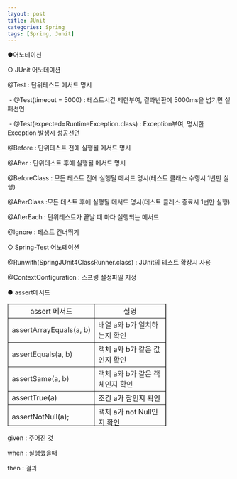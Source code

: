 ```yaml
---
layout: post
title: JUnit
categories: Spring
tags: [Spring, Junit]
---
```


●어노테이션

○ JUnit 어노테이션

@Test : 단위테스트 메서드 명시

 - @Test(timeout = 5000) : 테스트시간 제한부여, 결과반환에 5000ms을 넘기면 실패선언

 - @Test(expected=RuntimeException.class) : Exception부여, 명시한 Exception 발생시 성공선언

@Before : 단위테스트 전에 실행될 메서드 명시

@After : 단위테스트 후에 실행될 메서드 명시

@BeforeClass : 모든 테스트 전에 실행될 메서드 명시(테스트 클래스 수행시 1번만 실행)

@AfterClass :모든 테스트 후에 실행될 메서드 명시(테스트 클래스 종료시 1번만 실행)

@AfterEach : 단위테스트가 끝날 때 마다 실행되는 메서드

@Ignore : 테스트 건너뛰기

○ Spring-Test 어노테이션

@Runwith(SpringJUnit4ClassRunner.class) : JUnit의 테스트 확장시 사용

@ContextConfiguration : 스프링 설정파일 지정

● assert메서드

<table style="border-collapse: collapse; width: 71.0466%; height: 276px;" border="1" data-ke-style="style8"><tbody><tr><td style="width: 50%; text-align: center;">assert 메서드</td><td style="width: 50%; text-align: center;">설명</td></tr><tr><td style="width: 50%;"><span style="color: #333333;"><span style="color: #333333;">assertArrayEquals(a,&nbsp;b)</span></span></td><td style="width: 50%;"><span style="color: #333333;">배열 a와 b가 일치하는지 확인</span></td></tr><tr><td style="width: 50%;"><span style="color: #333333;">assertEquals(a, b)</span></td><td style="width: 50%;">객체 a와 b가 같은 값인지 확인</td></tr><tr><td style="width: 50%;"><span style="color: #333333;">assertSame(a,&nbsp;b)</span></td><td style="width: 50%;"><span style="color: #333333;">객체 a와 b가 같은 객체인지 확인</span></td></tr><tr><td style="width: 50%;">assertTrue(a)</td><td style="width: 50%;">조건 a가 참인지 확인</td></tr><tr><td style="width: 50%;">assertNotNull(a);</td><td style="width: 50%;">객체 a가 not Null인지 확인</td></tr><tr><td style="width: 50%;"><span style="color: #333333;">assertThat(a).~~~</span></td><td style="width: 50%;">객체 a가 뒤에 설정한 특정상황 만족하는지 확인(커스터마이징)</td></tr></tbody></table>

given : 주어진 것

when : 실행했을때

then : 결과
